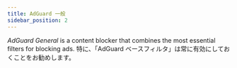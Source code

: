 ```yaml
---
title: AdGuard 一般
sidebar_position: 2
---
```


_AdGuard General_ is a content blocker that combines the most essential filters for blocking ads. 特に、「AdGuard ベースフィルタ」は常に有効にしておくことをお勧めします。
